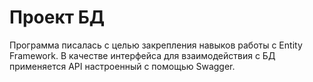 # Проект БД

Программа писалась с целью закрепления навыков работы с Entity Framework. В качестве интерфейса для взаимодействия с БД применяется API настроенный с помощью Swagger.
